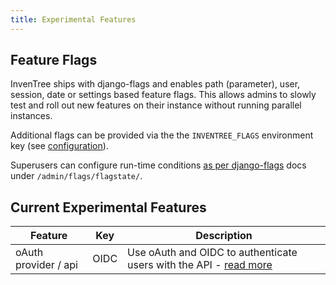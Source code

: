 ```yaml
---
title: Experimental Features
---
```


## Feature Flags

InvenTree ships with django-flags and enables path (parameter), user, session, date or settings based feature flags. This allows admins to slowly test and roll out new features on their instance without running parallel instances.

Additional flags can be provided via the the `INVENTREE_FLAGS` environment key (see [configuration](../start/config.md#environment-variables)).

Superusers can configure run-time conditions [as per django-flags](https://cfpb.github.io/django-flags/conditions/) docs under `/admin/flags/flagstate/`.

## Current Experimental Features

| Feature | Key | Description |
| --- | --- | --- |
| oAuth provider / api | OIDC | Use oAuth and OIDC to authenticate users with the API - [read more](../api/index.md#oauth2-and-oidc) |
